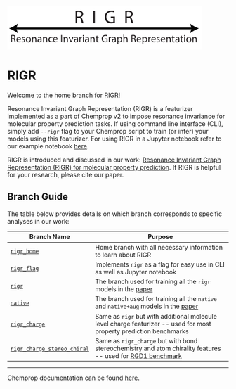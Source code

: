 ![ChemProp Logo](images/rigr_logo.svg)
# RIGR

Welcome to the home branch for RIGR!

Resonance Invariant Graph Representation (RIGR) is a featurizer implemented as a part of Chemprop v2 to impose resonance invariance for molecular property prediction tasks. If using command line interface (CLI), simply add `--rigr` flag to your Chemprop script to train (or infer) your models using this featurizer. For using RIGR in a Jupyter notebook refer to our example notebook [here](https://github.com/akshatzalte/chemprop/blob/rigr_flag/notebooks/rigr_flag_notebook.ipynb). 

RIGR is introduced and discussed in our work: [Resonance Invariant Graph Representation (RIGR) for molecular property prediction](). If RIGR is helpful for your research, please cite our paper.

## Branch Guide

The table below provides details on which branch corresponds to specific analyses in our work:

| Branch Name     | Purpose                                                   |
|------------------|-----------------------------------------------------------|
| [`rigr_home`](https://github.com/akshatzalte/chemprop/tree/rigr_home)     | Home branch with all necessary information to learn about RIGR |
| [`rigr_flag`](https://github.com/akshatzalte/chemprop/tree/rigr_flag) | Implements `rigr` as a flag for easy use in CLI as well as Jupyter notebook |
| [`rigr`](https://github.com/akshatzalte/chemprop/tree/rigr) | The branch used for training all the `rigr` models in the [paper]() |
| [`native`](https://github.com/akshatzalte/chemprop/tree/native) | The branch used for training all the `native` and `native+aug` models in the [paper]() |
| [`rigr_charge`](https://github.com/akshatzalte/chemprop/tree/rigr_charge)  | Same as `rigr` but with additional molecule level charge featurizer -- used for most property prediction benchmarks |
| [`rigr_charge_stereo_chiral`](https://github.com/akshatzalte/chemprop/tree/rigr_charge_stereo_chiral)  | Same as `rigr_charge` but with bond stereochemistry and atom chirality features -- used for [RGD1 benchmark](./benchmarks/barrier_rgd1_cnho) |

---

Chemprop documentation can be found [here](https://chemprop.readthedocs.io/en/main/).
